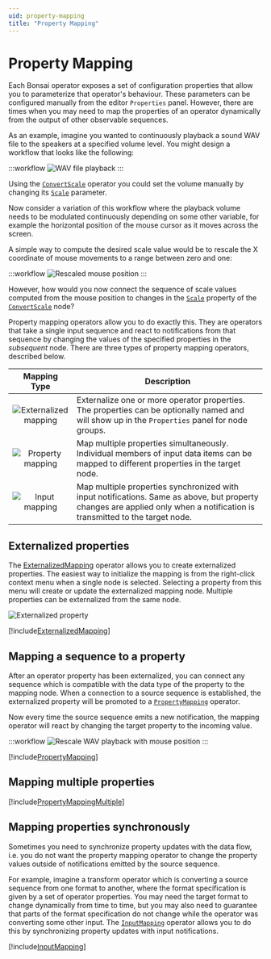 ```yaml
---
uid: property-mapping
title: "Property Mapping"
---
```


# Property Mapping

Each Bonsai operator exposes a set of configuration properties that allow you to parameterize that operator's behaviour. These parameters can be configured manually from the editor `Properties` panel. However, there are times when you may need to map the properties of an operator dynamically from the output of other observable sequences.

As an example, imagine you wanted to continuously playback a sound WAV file to the speakers at a specified volume level. You might design a workflow that looks like the following:

:::workflow
![WAV file playback](~/workflows/language-wavplayback.bonsai)
:::

Using the [`ConvertScale`](xref:Bonsai.Dsp.ConvertScale) operator you could set the volume manually by changing its [`Scale`](xref:Bonsai.Dsp.ConvertScale.Scale) parameter.

Now consider a variation of this workflow where the playback volume needs to be modulated continuously depending on some other variable, for example the horizontal position of the mouse cursor as it moves across the screen.

A simple way to compute the desired scale value would be to rescale the X coordinate of mouse movements to a range between zero and one:

:::workflow
![Rescaled mouse position](~/workflows/language-mouserescale.bonsai)
:::

However, how would you now connect the sequence of scale values computed from the mouse position to changes in the [`Scale`](xref:Bonsai.Dsp.ConvertScale.Scale) property of the [`ConvertScale`](xref:Bonsai.Dsp.ConvertScale) node?

Property mapping operators allow you to do exactly this. They are operators that take a single input sequence and react to notifications from that sequence by changing the values of the specified properties in the *subsequent* node. There are three types of property mapping operators, described below.

| Mapping Type | Description |
| :----------: | ----------- |
| ![Externalized mapping](~/images/language-externalizedmapping.svg) | Externalize one or more operator properties. The properties can be optionally named and will show up in the `Properties` panel for node groups. |
| ![Property mapping](~/images/language-propertymapping.svg) | Map multiple properties simultaneously. Individual members of input data items can be mapped to different properties in the target node. |
| ![Input mapping](~/images/language-inputmapping.svg) | Map multiple properties synchronized with input notifications. Same as above, but property changes are applied only when a notification is transmitted to the target node. |

## Externalized properties

The [ExternalizedMapping](xref:Bonsai.Expressions.ExternalizedMappingBuilder) operator allows you to create externalized properties. The easiest way to initialize the mapping is from the right-click context menu when a single node is selected. Selecting a property from this menu will create or update the externalized mapping node. Multiple properties can be externalized from the same node.

![Externalized property](~/images/language-externalizedproperty.png)

[!include[ExternalizedMapping](~/articles/expressions-externalizedmapping.md)]

## Mapping a sequence to a property

After an operator property has been externalized, you can connect any sequence which is compatible with the data type of the property to the mapping node. When a connection to a source sequence is established, the externalized property will be promoted to a [`PropertyMapping`](xref:Bonsai.Expressions.PropertyMappingBuilder) operator.

Now every time the source sequence emits a new notification, the mapping operator will react by changing the target property to the incoming value.

:::workflow
![Rescale WAV playback with mouse position](~/workflows/language-mouserescale.bonsai)
:::

[!include[PropertyMapping](~/articles/expressions-propertymapping.md)]

## Mapping multiple properties

[!include[PropertyMappingMultiple](~/articles/expressions-propertymapping-multiple.md)]

## Mapping properties synchronously

Sometimes you need to synchronize property updates with the data flow, i.e. you do not want the property mapping operator to change the property values outside of notifications emitted by the source sequence.

For example, imagine a transform operator which is converting a source sequence from one format to another, where the format specification is given by a set of operator properties. You may need the target format to change dynamically from time to time, but you may also need to guarantee that parts of the format specification do not change while the operator was converting some other input. The [`InputMapping`](xref:Bonsai.Expressions.InputMappingBuilder) operator allows you to do this by synchronizing property updates with input notifications.

[!include[InputMapping](~/articles/expressions-inputmapping.md)]
